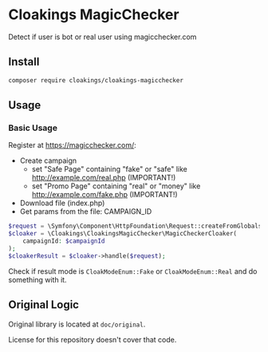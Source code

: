 Cloakings MagicChecker
=================

Detect if user is bot or real user using magicchecker.com

## Install

```bash
composer require cloakings/cloakings-magicchecker
```

## Usage

### Basic Usage

Register at https://magicchecker.com/:
- Create campaign
  - set "Safe Page" containing "fake" or "safe" like http://example.com/real.php (IMPORTANT!)
  - set "Promo Page" containing "real" or "money" like http://example.com/fake.php (IMPORTANT!)
- Download file (index.php)
- Get params from the file: CAMPAIGN_ID

```php
$request = \Symfony\Component\HttpFoundation\Request::createFromGlobals();
$cloaker = \Cloakings\CloakingsMagicChecker\MagicCheckerCloaker(
    campaignId: $campaignId
);
$cloakerResult = $cloaker->handle($request);
```

Check if result mode is `CloakModeEnum::Fake` or `CloakModeEnum::Real` and do something with it.

## Original Logic

Original library is located at `doc/original`.

License for this repository doesn't cover that code.
